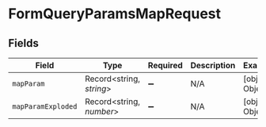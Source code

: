 # FormQueryParamsMapRequest


## Fields

| Field                    | Type                     | Required                 | Description              | Example                  |
| ------------------------ | ------------------------ | ------------------------ | ------------------------ | ------------------------ |
| `mapParam`               | Record<string, *string*> | :heavy_minus_sign:       | N/A                      | [object Object]          |
| `mapParamExploded`       | Record<string, *number*> | :heavy_minus_sign:       | N/A                      | [object Object]          |